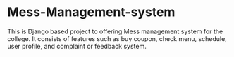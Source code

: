 # Mess-Management-system
This is Django based project to offering Mess management system for the college. It consists of features such as buy coupon, check menu, schedule, user profile, and complaint or feedback system.
